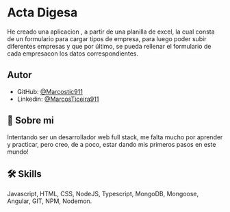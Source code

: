 
# Acta Digesa

He creado una aplicacion , a partir de una planilla de excel, la cual consta de un formulario para cargar tipos de empresa, para luego poder subir diferentes empresas y que por último, se pueda rellenar el formulario de cada empresacon los datos correspondientes.


## Autor

- GitHub: [@Marcostic911](https://github.com/Marcostic911)
- Linkedin: [@MarcosTiceira911](https://www.linkedin.com/in/marcos-ramiro-ticeira-a424bb178/)


## 🚀 Sobre mi
Intentando ser un desarrollador web full stack, me falta mucho por aprender y practicar, pero creo, de a poco, estar dando mis primeros pasos en este mundo! 


## 🛠 Skills
Javascript, HTML, CSS, NodeJS, Typescript, MongoDB, Mongoose, Angular, GIT, NPM, Nodemon.


